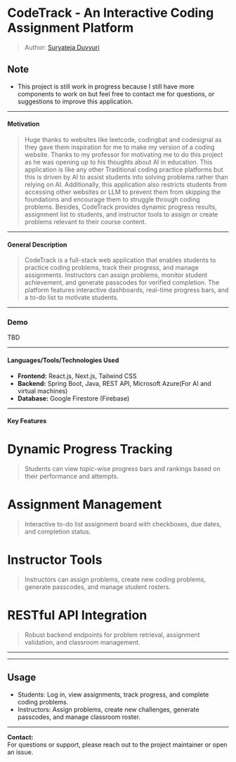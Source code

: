 # CodeTrack - An Interactive Coding Assignment Platform

> Author: [Suryateja Duvvuri](https://github.com/SuryatejaDuvvuri)

## **Note**

- This project is still work in progress because I still have more components to work on but feel free to contact me for questions, or suggestions to improve this application. 

---

#### Motivation
> Huge thanks to websites like leetcode, codingbat and codesignal as they gave them inspiration for me to make my version of a coding website. Thanks to my professor for motivating me to do this project as he was opening up to his thoughts about AI in education. This application is like any other Traditional coding practice platforms but this is driven by AI to assist students into solving problems rather than relying on AI. Additionally, this application also restricts students from accessing other websites or LLM to prevent them from skipping the foundations and encourage them to struggle through coding problems. Besides, CodeTrack provides dynamic progress results, assignment list to students, and instructor tools to assign or create problems relevant to their course content. 

---

#### General Description
> CodeTrack is a full-stack web application that enables students to practice coding problems, track their progress, and manage assignments. Instructors can assign problems, monitor student achievement, and generate passcodes for verified completion. The platform features interactive dashboards, real-time progress bars, and a to-do list to motivate students. 

---

### Demo
TBD

---

#### Languages/Tools/Technologies Used

- **Frontend:** React.js, Next.js, Tailwind CSS
- **Backend:** Spring Boot, Java, REST API, Microsoft Azure(For AI and virtual machines)
- **Database:** Google Firestore (Firebase)

---

#### Key Features

# Dynamic Progress Tracking
> Students can view topic-wise progress bars and rankings based on their performance and attempts.

# Assignment Management
> Interactive to-do list assignment board with checkboxes, due dates, and completion status.

# Instructor Tools
> Instructors can assign problems, create new coding problems, generate passcodes, and manage student rosters.

# RESTful API Integration
> Robust backend endpoints for problem retrieval, assignment validation, and classroom management.

---

<!-- ## Screenshots -->

<!-- Add screenshots here -->
<!-- Example: -->
<!-- <img width="1500" alt="dashboard" src="https://github.com/user-attachments/assets/demo-dashboard.png" /> -->

---

<!-- ## **Installation and Usage**

### **Prerequisites**

- **Java 17 or higher** (for backend)
- **Node.js/NPM** (for frontend)
- **Firebase project with Firestore enabled** -->

<!-- ### **1. Clone the Repository**

```bash
git clone https://github.com/SuryatejaDuvvuri/CodeTrack.git
```

### **2. Backend Setup (Spring Boot)**

```bash
cd 10bbackend
./mvnw clean install
./mvnw spring-boot:run
```

### **3. Frontend Setup**

```bash
cd 10bfrontend
npm install
npm run dev
```

### **4. Firebase Setup**

- Add your Firebase service account key to `10bbackend/src/main/resources/serviceAccountKey.json`
- Configure Firestore rules as needed

--- -->

## **Usage**

- Students: Log in, view assignments, track progress, and complete coding problems.
- Instructors: Assign problems, create new challenges, generate passcodes, and manage classroom roster.

---


**Contact:**  
For questions or support, please reach out to the project maintainer or open an issue.